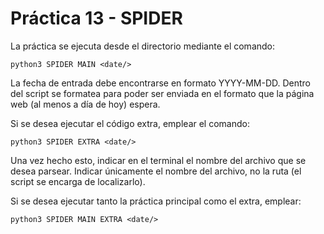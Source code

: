 # Práctica 13 - SPIDER

La práctica se ejecuta desde el directorio mediante
el comando:

`python3 SPIDER MAIN <date/>`

La fecha de entrada debe encontrarse en formato YYYY-MM-DD.
Dentro del script se formatea para poder ser enviada en el
formato que la página web (al menos a día de hoy) espera.

Si se desea ejecutar el código extra, emplear el comando:

`python3 SPIDER EXTRA <date/>`

Una vez hecho esto, indicar en el terminal el nombre del
archivo que se desea parsear. Indicar únicamente el nombre
del archivo, no la ruta (el script se encarga de localizarlo).

Si se desea ejecutar tanto la práctica principal como el
extra, emplear:

`python3 SPIDER MAIN EXTRA <date/>`
